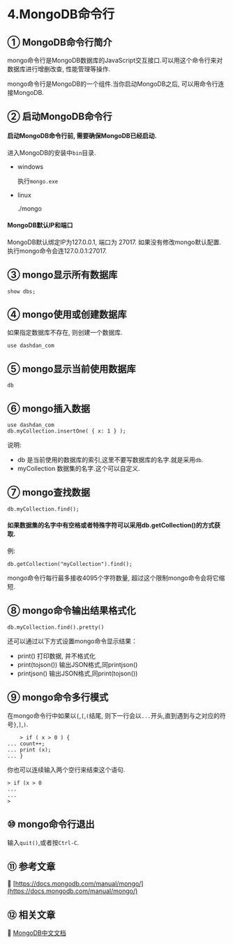 4.MongoDB命令行
===

① MongoDB命令行简介
---

mongo命令行是MongoDB数据库的JavaScript交互接口.可以用这个命令行来对数据库进行增删改查, 性能管理等操作.

mongo命令行是MongoDB的一个组件.当你启动MongoDB之后, 可以用命令行连接MongoDB.

② 启动MongoDB命令行
---

<div class="bs-callout bs-callout-warning">
    <h4>启动MongoDB命令行前, 需要确保MongoDB已经启动.</h4>
</div>

进入MongoDB的安装中`bin`目录.

* windows

	执行`mongo.exe`
	
* linux

	./mongo

<div class="bs-callout bs-callout-warning">
    <h4>MongoDB默认IP和端口</h4>
	MongoDB默认绑定IP为127.0.0.1, 端口为 27017. 如果没有修改mongo默认配置.执行mongo命令会连127.0.0.1:27017.
</div>

③ mongo显示所有数据库
---

```
show dbs;
```	

④ mongo使用或创建数据库
---

如果指定数据库不存在, 则创建一个数据库.

```
use dashdan_com
```
	
⑤ mongo显示当前使用数据库
---

```
db
```

⑥ mongo插入数据
---

```
use dashdan_com
db.myCollection.insertOne( { x: 1 } );
```

说明:

* db 是当前使用的数据库的索引,这里不要写数据库的名字.就是采用`db`.
* myCollection 数据集的名字.这个可以自定义.

⑦ mongo查找数据
---

```
db.myCollection.find();
```

<div class="bs-callout bs-callout-success">
    <h4>如果数据集的名字中有空格或者特殊字符可以采用db.getCollection()的方式获取.</h4>
</div>

例:

```
db.getCollection("myCollection").find();
```	

mongo命令行每行最多接收4095个字符数量, 超过这个限制mongo命令会将它缩短.

⑧ mongo命令输出结果格式化
---

```
db.myCollection.find().pretty()
```

还可以通过以下方式设置mongo命令显示结果：

* print() 打印数据, 并不格式化
* print(tojson(<obj>)) 输出JSON格式,同printjson()
* printjson() 输出JSON格式,同print(tojson(<obj>))

⑨ mongo命令多行模式
---

在mongo命令行中如果以`{`,`[`,`(`结尾, 则下一行会以`...`开头,直到遇到与之对应的符号`}`,`]`,`)`.
```
	> if ( x > 0 ) {
... count++;
... print (x);
... }
```

你也可以连续输入两个空行来结束这个语句.
```
> if (x > 0
...
...
>
```

⑩ mongo命令行退出
---

输入`quit()`,或者按`Ctrl-C`.

⑪ 参考文章
---

📖 [https://docs.mongodb.com/manual/mongo/](https://docs.mongodb.com/manual/mongo/)


⑫ 相关文章
---

📖 [MongoDB中文文档](https://localhost/article/mongodb/index.html)
